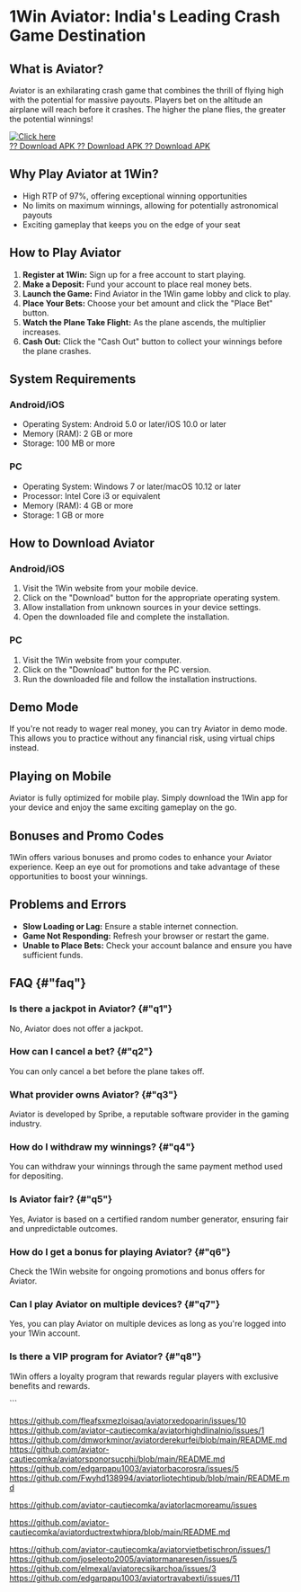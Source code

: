 # 1Win Aviator: India\'s Leading Crash Game Destination

## What is Aviator?

Aviator is an exhilarating crash game that combines the thrill of flying
high with the potential for massive payouts. Players bet on the altitude
an airplane will reach before it crashes. The higher the plane flies,
the greater the potential winnings!

[![Click
here](https://readscoops.com/wp-content/uploads/2023/03/Readscoop-aviator-1-1.jpg)](https://traff.sbs/deff)\
[?? Download APK ?? Download APK ?? Download
APK](https://traff.sbs/deff)

## Why Play Aviator at 1Win?

-   High RTP of 97%, offering exceptional winning opportunities
-   No limits on maximum winnings, allowing for potentially astronomical
    payouts
-   Exciting gameplay that keeps you on the edge of your seat

## How to Play Aviator

1.  **Register at 1Win:** Sign up for a free account to start playing.
2.  **Make a Deposit:** Fund your account to place real money bets.
3.  **Launch the Game:** Find Aviator in the 1Win game lobby and click
    to play.
4.  **Place Your Bets:** Choose your bet amount and click the "Place
    Bet" button.
5.  **Watch the Plane Take Flight:** As the plane ascends, the
    multiplier increases.
6.  **Cash Out:** Click the "Cash Out" button to collect your
    winnings before the plane crashes.

## System Requirements

### Android/iOS

-   Operating System: Android 5.0 or later/iOS 10.0 or later
-   Memory (RAM): 2 GB or more
-   Storage: 100 MB or more

### PC

-   Operating System: Windows 7 or later/macOS 10.12 or later
-   Processor: Intel Core i3 or equivalent
-   Memory (RAM): 4 GB or more
-   Storage: 1 GB or more

## How to Download Aviator

### Android/iOS

1.  Visit the 1Win website from your mobile device.
2.  Click on the "Download" button for the appropriate operating
    system.
3.  Allow installation from unknown sources in your device settings.
4.  Open the downloaded file and complete the installation.

### PC

1.  Visit the 1Win website from your computer.
2.  Click on the "Download" button for the PC version.
3.  Run the downloaded file and follow the installation instructions.

## Demo Mode

If you\'re not ready to wager real money, you can try Aviator in demo
mode. This allows you to practice without any financial risk, using
virtual chips instead.

## Playing on Mobile

Aviator is fully optimized for mobile play. Simply download the 1Win app
for your device and enjoy the same exciting gameplay on the go.

## Bonuses and Promo Codes

1Win offers various bonuses and promo codes to enhance your Aviator
experience. Keep an eye out for promotions and take advantage of these
opportunities to boost your winnings.

## Problems and Errors

-   **Slow Loading or Lag:** Ensure a stable internet connection.
-   **Game Not Responding:** Refresh your browser or restart the game.
-   **Unable to Place Bets:** Check your account balance and ensure you
    have sufficient funds.

## FAQ {#"faq"}

### Is there a jackpot in Aviator? {#"q1"}

No, Aviator does not offer a jackpot.

### How can I cancel a bet? {#"q2"}

You can only cancel a bet before the plane takes off.

### What provider owns Aviator? {#"q3"}

Aviator is developed by Spribe, a reputable software provider in the
gaming industry.

### How do I withdraw my winnings? {#"q4"}

You can withdraw your winnings through the same payment method used for
depositing.

### Is Aviator fair? {#"q5"}

Yes, Aviator is based on a certified random number generator, ensuring
fair and unpredictable outcomes.

### How do I get a bonus for playing Aviator? {#"q6"}

Check the 1Win website for ongoing promotions and bonus offers for
Aviator.

### Can I play Aviator on multiple devices? {#"q7"}

Yes, you can play Aviator on multiple devices as long as you\'re logged
into your 1Win account.

### Is there a VIP program for Aviator? {#"q8"}

1Win offers a loyalty program that rewards regular players with
exclusive benefits and rewards.

\`\`\`

https://github.com/fleafsxmezloisaq/aviatorxedoparin/issues/10
https://github.com/aviator-cautiecomka/aviatorhighdlinalnio/issues/1
https://github.com/dmworkminor/aviatorderekurfei/blob/main/README.md
https://github.com/aviator-cautiecomka/aviatorsponorsucphi/blob/main/README.md
https://github.com/edgarpapu1003/aviatorbacorosra/issues/5
https://github.com/Fwyhd138994/aviatorliotechtipub/blob/main/README.md

https://github.com/aviator-cautiecomka/aviatorlacmoreamu/issues

https://github.com/aviator-cautiecomka/aviatorductrextwhipra/blob/main/README.md

https://github.com/aviator-cautiecomka/aviatorvietbetischron/issues/1
https://github.com/joseleoto2005/aviatormanaresen/issues/5
https://github.com/elmexal/aviatorecsikarchoa/issues/3
https://github.com/edgarpapu1003/aviatortravabexti/issues/11
